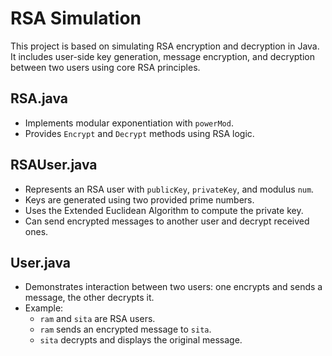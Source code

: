 # RSA Simulation

This project is based on simulating RSA encryption and decryption in Java. It includes user-side key generation, message encryption, and decryption between two users using core RSA principles.

## RSA.java

- Implements modular exponentiation with `powerMod`.
- Provides `Encrypt` and `Decrypt` methods using RSA logic.

## RSAUser.java

- Represents an RSA user with `publicKey`, `privateKey`, and modulus `num`.
- Keys are generated using two provided prime numbers.
- Uses the Extended Euclidean Algorithm to compute the private key.
- Can send encrypted messages to another user and decrypt received ones.

## User.java

- Demonstrates interaction between two users: one encrypts and sends a message, the other decrypts it.
- Example:
  - `ram` and `sita` are RSA users.
  - `ram` sends an encrypted message to `sita`.
  - `sita` decrypts and displays the original message.

